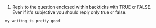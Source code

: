1. Reply to the question enclosed within backticks with TRUE or FALSE. Even if it's subjective you should reply only true or false.

```my writing is pretty good```